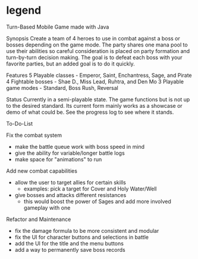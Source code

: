 # legend
Turn-Based Mobile Game made with Java

Synopsis
Create a team of 4 heroes to use in combat against a boss or bosses depending on the game mode. The party shares one mana pool to use
their abilities so careful consideration is placed on party formation and turn-by-turn decision making. The goal is to defeat each boss
with your favorite parties, but an added goal is to do it quickly.

Features
5 Playable classes - Emperor, Saint, Enchantress, Sage, and Pirate
4 Fightable bosses - Shae D., Miss Lead, Ruhtra, and Den Mo
3 Playable game modes - Standard, Boss Rush, Reversal

Status
Currently in a semi-playable state. The game functions but is not up to the desired standard. Its current form mainly works as a showcase
or demo of what could be. See the progress log to see where it stands.

To-Do-List

Fix the combat system
- make the battle queue work with boss speed in mind
- give the ability for variable/longer battle logs
- make space for "animations" to run

Add new combat capabilities
- allow the user to target allies for certain skills
  - examples: pick a target for Cover and Holy Water/Well
- give bosses and attacks different resistances
  - this would boost the power of Sages and add more involved gameplay with one
  
Refactor and Maintenance
- fix the damage formula to be more consistent and modular
- fix the UI for character buttons and selections in battle
- add the UI for the title and the menu buttons
- add a way to permanently save boss records
